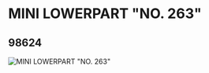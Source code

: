 # MINI LOWERPART "NO. 263"
## 98624
![MINI LOWERPART "NO. 263"](https://lc-www-live-s.legocdn.com/media/bricks/5/2/4645539.jpg)